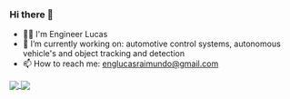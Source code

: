 ### Hi there 👋

- :man_technologist: I'm Engineer Lucas 
- 🔭 I’m currently working on: automotive control systems, autonomous vehicle's and object tracking and detection
- 📫 How to reach me: englucasraimundo@gmail.com

<!--[![Anurag's GitHub stats](https://github-readme-stats.vercel.app/api?username=englucrai)](https://github.com/anuraghazra/github-readme-stats)
-->

<a href="https://github.com/anuraghazra/github-readme-stats">
  <img align="center" src="https://github-readme-stats.vercel.app/api?username=englucrai&show_icons=true&theme=" />
</a>
<a href="https://github.com/anuraghazra/convoychat">
  <img align="center" src="https://github-readme-stats.vercel.app/api/top-langs/?username=englucrai&layout=compact&theme=)](https://github.com/anuraghazra/github-readme-stats" />
</a>

<!--
![Anurag's GitHub stats](https://github-readme-stats.vercel.app/api?username=englucrai&show_icons=true&theme=)
[![Top Langs](https://github-readme-stats.vercel.app/api/top-langs/?username=englucrai&layout=compact&theme=)](https://github.com/anuraghazra/github-readme-stats)
-->


<!--
**englucrai/englucrai** is a ✨ _special_ ✨ repository because its `README.md` (this file) appears on your GitHub profile.

Here are some ideas to get you started:

- 🔭 I’m currently working on ...
- 🌱 I’m currently learning ...
- 👯 I’m looking to collaborate on ...
- 🤔 I’m looking for help with ...
- 💬 Ask me about ...
- 📫 How to reach me: ...
- 😄 Pronouns: ...
- ⚡ Fun fact: ...
-->
